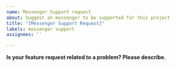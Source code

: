 ```yaml
---
name: Messenger Support request
about: Suggest an messenger to be supported for this project
title: "[Messenger Support Request]"
labels: messenger support
assignees: ''

---
```


**Is your feature request related to a problem? Please describe.**
